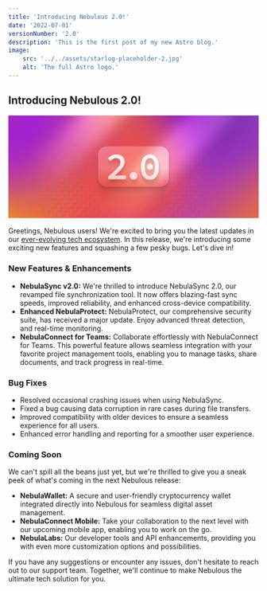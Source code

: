 ```yaml
---
title: 'Introducing Nebulous 2.0!'
date: '2022-07-01'
versionNumber: '2.0'
description: 'This is the first post of my new Astro blog.'
image:
    src: '../../assets/starlog-placeholder-2.jpg'
    alt: 'The full Astro logo.'
---
```


## Introducing Nebulous 2.0!

![Nebulous 2.0 Release](../../assets/starlog-placeholder-2.jpg)

Greetings, Nebulous users! We're excited to bring you the latest updates in our [ever-evolving tech ecosystem](#). In this release, we're introducing some exciting new features and squashing a few pesky bugs. Let's dive in!

### New Features & Enhancements

* __NebulaSync v2.0:__ We're thrilled to introduce NebulaSync 2.0, our revamped file synchronization tool. It now offers blazing-fast sync speeds, improved reliability, and enhanced cross-device compatibility.
* __Enhanced NebulaProtect:__ NebulaProtect, our comprehensive security suite, has received a major update. Enjoy advanced threat detection, and real-time monitoring.
* __NebulaConnect for Teams:__ Collaborate effortlessly with NebulaConnect for Teams. This powerful feature allows seamless integration with your favorite project management tools, enabling you to manage tasks, share documents, and track progress in real-time.

### Bug Fixes

* Resolved occasional crashing issues when using NebulaSync.
* Fixed a bug causing data corruption in rare cases during file transfers.
* Improved compatibility with older devices to ensure a seamless experience for all users.
* Enhanced error handling and reporting for a smoother user experience.

### Coming Soon

We can't spill all the beans just yet, but we're thrilled to give you a sneak peek of what's coming in the next Nebulous release:
* __NebulaWallet:__ A secure and user-friendly cryptocurrency wallet integrated directly into Nebulous for seamless digital asset management.
* __NebulaConnect Mobile:__ Take your collaboration to the next level with our upcoming mobile app, enabling you to work on the go.
* __NebulaLabs:__ Our developer tools and API enhancements, providing you with even more customization options and possibilities.

If you have any suggestions or encounter any issues, don't hesitate to reach out to our support team. Together, we'll continue to make Nebulous the ultimate tech solution for you.
